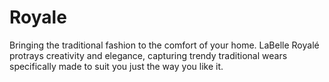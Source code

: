 # Royale

Bringing the traditional fashion to the comfort of your home.
LaBelle Royalé protrays creativity and elegance, capturing trendy traditional wears specifically made to suit you just the way you like it. 
